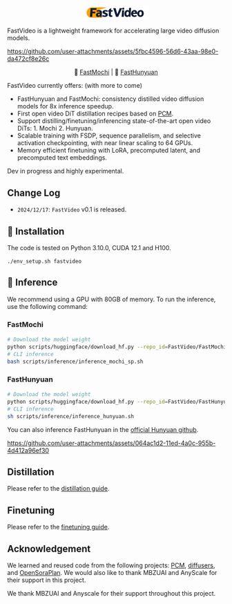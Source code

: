 <div align="center">
<img src=assets/logo.jpg width="30%"/>
</div>

FastVideo is a lightweight framework for accelerating large video diffusion models.


https://github.com/user-attachments/assets/5fbc4596-56d6-43aa-98e0-da472cf8e26c




<p align="center">
    🤗 <a href="https://huggingface.co/FastVideo/FastMochi-diffuser" target="_blank">FastMochi</a> | 🤗 <a href="https://huggingface.co/FastVideo/FastHunyuan"  target="_blank">FastHunyuan</a> 
</p>

FastVideo currently offers: (with more to come)

- FastHunyuan and FastMochi: consistency distilled video diffusion models for 8x inference speedup.
- First open video DiT distillation recipes based on [PCM](https://github.com/G-U-N/Phased-Consistency-Model).
- Support distilling/finetuning/inferencing state-of-the-art open video DiTs: 1. Mochi 2. Hunyuan.
- Scalable training with FSDP, sequence parallelism, and selective activation checkpointing, with near linear scaling to 64 GPUs.
- Memory efficient finetuning with LoRA, precomputed latent, and precomputed text embeddings.

Dev in progress and highly experimental.
## Change Log

- ```2024/12/17```: `FastVideo` v0.1 is released.


## 🔧 Installation
The code is tested on Python 3.10.0, CUDA 12.1 and H100.
```
./env_setup.sh fastvideo
```

## 🚀 Inference
We recommend using a GPU with 80GB of memory. To run the inference, use the following command:

### FastMochi

```bash
# Download the model weight
python scripts/huggingface/download_hf.py --repo_id=FastVideo/FastMochi-diffusers --local_dir=data/FastMochi-diffusers --repo_type=model
# CLI inference
bash scripts/inference/inference_mochi_sp.sh
```
### FastHunyuan
```bash
# Download the model weight
python scripts/huggingface/download_hf.py --repo_id=FastVideo/FastHunyuan --local_dir=data/FastHunyuan --repo_type=model
# CLI inference
sh scripts/inference/inference_hunyuan.sh
```
You can also inference FastHunyuan in the [official Hunyuan github](https://github.com/Tencent/HunyuanVideo).



https://github.com/user-attachments/assets/064ac1d2-11ed-4a0c-955b-4d412a96ef30



## Distillation
Please refer to the [distillation guide](docs/distillation.md).

## Finetuning
Please refer to the [finetuning guide](docs/finetuning.md).

## Acknowledgement
We learned and reused code from the following projects: [PCM](https://github.com/G-U-N/Phased-Consistency-Model), [diffusers](https://github.com/huggingface/diffusers), and [OpenSoraPlan](https://github.com/PKU-YuanGroup/Open-Sora-Plan). We would also like to thank MBZUAI and AnyScale for their support in this project.

We thank MBZUAI and Anyscale for their support throughout this project.
